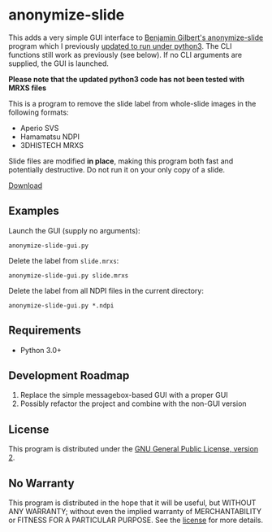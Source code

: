 anonymize-slide
===============

This adds a very simple GUI interface to [Benjamin Gilbert's anonymize-slide](https://github.com/bgilbert/anonymize-slide) program which I previously [updated to run under python3](https://github.com/cornish/anonymize-slide-python3). The CLI functions still work as previously (see below). If no CLI arguments are supplied, the GUI is launched.

**Please note that the updated python3 code has not been tested with MRXS files**

This is a program to remove the slide label from whole-slide images in the
following formats:

 * Aperio SVS
 * Hamamatsu NDPI
 * 3DHISTECH MRXS

Slide files are modified **in place**, making this program both fast and
potentially destructive.  Do not run it on your only copy of a slide.

[Download](https://github.com/cornish/anonymize-slide-python3-gui/releases)

Examples
--------
Launch the GUI (supply no arguments):

    anonymize-slide-gui.py

Delete the label from `slide.mrxs`:

    anonymize-slide-gui.py slide.mrxs

Delete the label from all NDPI files in the current directory:

    anonymize-slide-gui.py *.ndpi

Requirements
------------

 * Python 3.0+

Development Roadmap
-------------------

1. Replace the simple messagebox-based GUI with a proper GUI 
2. Possibly refactor the project and combine with the non-GUI version

License
-------

This program is distributed under the [GNU General Public License, version
2](LICENSE).

No Warranty
-----------

This program is distributed in the hope that it will be useful, but WITHOUT
ANY WARRANTY; without even the implied warranty of MERCHANTABILITY or
FITNESS FOR A PARTICULAR PURPOSE.  See the [license](COPYING) for more
details.
